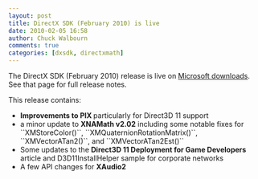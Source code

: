 ```yaml
---
layout: post
title: DirectX SDK (February 2010) is live
date: 2010-02-05 16:58
author: Chuck Walbourn
comments: true
categories: [dxsdk, directxmath]
---
```

The DirectX SDK (February 2010) release is live on [Microsoft downloads](https://www.microsoft.com/en-us/download/details.aspx?id=10084). See that page for full release notes.

This release contains:

<ul>
<li><strong>Improvements to PIX </strong>particularly for Direct3D 11 support</li>
<li>a minor update to <strong>XNAMath v2.02</strong> including some notable fixes for ``XMStoreColor()``, ``XMQuaternionRotationMatrix()``, ``XMVectorATan2()``, and ``XMVectorATan2Est()``</li>
<li>Some updates to the <strong>Direct3D 11 Deployment for Game Developers </strong>article and D3D11InstallHelper sample for corporate networks</li>
<li>A few API changes for <strong>XAudio2</strong></li>
</ul>
<!--more-->
